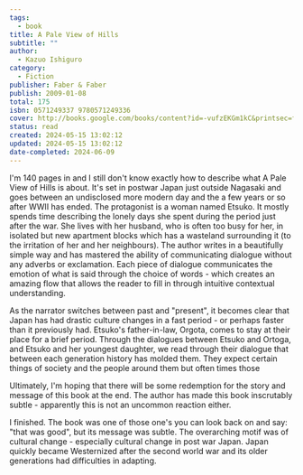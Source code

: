 ```yaml
---
tags:
  - book
title: A Pale View of Hills
subtitle: ""
author:
  - Kazuo Ishiguro
category:
  - Fiction
publisher: Faber & Faber
publish: 2009-01-08
total: 175
isbn: 0571249337 9780571249336
cover: http://books.google.com/books/content?id=-vufzEKGm1kC&printsec=frontcover&img=1&zoom=1&edge=curl&source=gbs_api
status: read
created: 2024-05-15 13:02:12
updated: 2024-05-15 13:02:12
date-completed: 2024-06-09
---
```

I'm 140 pages in and I still don't know exactly how to describe what A Pale View of Hills is about. It's set in postwar Japan just outside Nagasaki and goes between an undisclosed more modern day and the a few years or so after WWII has ended. The protagonist is a woman named Etsuko. It mostly spends time describing the lonely days she spent during the period just after the war. She lives with her husband, who is often too busy for her, in isolated but new apartment blocks which has a wasteland surrounding it (to the irritation of her and her neighbours). The author writes in a beautifully simple way and has mastered the ability of communicating dialogue without any adverbs or exclamation. Each piece of dialogue communicates the emotion of what is said through the choice of words - which creates an amazing flow that allows the reader to fill in through intuitive contextual understanding.

As the narrator switches between past and "present", it becomes clear that Japan has had drastic culture changes in a fast period - or perhaps faster than it previously had. Etsuko's father-in-law, Orgota, comes to stay at their place for a brief period. Through the dialogues between Etsuko and Ortoga, and Etsuko and her youngest daughter, we read through their dialogue that between each generation history has molded them. They expect certain things of society and the people around them but often times those

Ultimately, I'm hoping that there will be some redemption for the story and message of this book at the end. The author has made this book inscrutably subtle - apparently this is not an uncommon reaction either. 


I finished. The book was one of those one's you can look back on and say: "that was good", but its message was subtle. The overarching motif was of cultural change - especially cultural change in post war Japan. Japan quickly became Westernized after the second world war and its older generations had difficulties in adapting. 